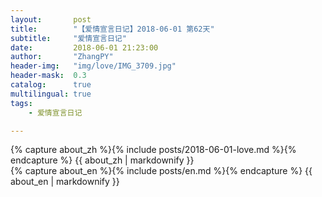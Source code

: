 ```yaml
---
layout:       post
title:        "【爱情宣言日记】2018-06-01 第62天"
subtitle:     "爱情宣言日记"
date:         2018-06-01 21:23:00
author:       "ZhangPY"
header-img:   "img/love/IMG_3709.jpg"
header-mask:  0.3
catalog:      true
multilingual: true
tags:
    - 爱情宣言日记

---
```


<!-- Chinese Version -->
<div class="zh post-container">
    {% capture about_zh %}{% include posts/2018-06-01-love.md %}{% endcapture %}
    {{ about_zh | markdownify }}
</div>

<!-- English Version -->
<div class="en post-container">
    {% capture about_en %}{% include posts/en.md %}{% endcapture %}
    {{ about_en | markdownify }}
</div>